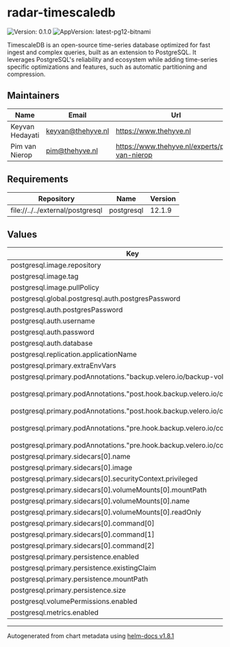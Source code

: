 

# radar-timescaledb

![Version: 0.1.0](https://img.shields.io/badge/Version-0.1.0-informational?style=flat-square) ![AppVersion: latest-pg12-bitnami](https://img.shields.io/badge/AppVersion-latest--pg12--bitnami-informational?style=flat-square)

TimescaleDB is an open-source time-series database optimized for fast ingest and complex queries, built as an extension to PostgreSQL. It leverages PostgreSQL's reliability and ecosystem while adding time-series specific optimizations and features, such as automatic partitioning and compression.

## Maintainers

| Name | Email | Url |
| ---- | ------ | --- |
| Keyvan Hedayati | <keyvan@thehyve.nl> | <https://www.thehyve.nl> |
| Pim van Nierop | <pim@thehyve.nl> | <https://www.thehyve.nl/experts/pim-van-nierop> |

## Requirements

| Repository | Name | Version |
|------------|------|---------|
| file://../../external/postgresql | postgresql | 12.1.9 |

## Values

| Key | Type | Default | Description |
|-----|------|---------|-------------|
| postgresql.image.repository | string | `"timescale/timescaledb"` |  |
| postgresql.image.tag | string | `"latest-pg12-bitnami"` |  |
| postgresql.image.pullPolicy | string | `"Always"` |  |
| postgresql.global.postgresql.auth.postgresPassword | string | `""` |  |
| postgresql.auth.postgresPassword | string | `""` |  |
| postgresql.auth.username | string | `""` |  |
| postgresql.auth.password | string | `""` |  |
| postgresql.auth.database | string | `""` |  |
| postgresql.replication.applicationName | string | `"radar"` |  |
| postgresql.primary.extraEnvVars | list | `[]` |  |
| postgresql.primary.podAnnotations."backup.velero.io/backup-volumes" | string | `"data"` |  |
| postgresql.primary.podAnnotations."post.hook.backup.velero.io/command" | string | `"[\"/bin/fsfreeze\", \"--unfreeze\", \"/bitnami/postgresql\"]"` |  |
| postgresql.primary.podAnnotations."post.hook.backup.velero.io/container" | string | `"fsfreeze"` |  |
| postgresql.primary.podAnnotations."pre.hook.backup.velero.io/command" | string | `"[\"/bin/fsfreeze\", \"--freeze\", \"/bitnami/postgresql\"]"` |  |
| postgresql.primary.podAnnotations."pre.hook.backup.velero.io/container" | string | `"fsfreeze"` |  |
| postgresql.primary.sidecars[0].name | string | `"fsfreeze"` |  |
| postgresql.primary.sidecars[0].image | string | `"busybox"` |  |
| postgresql.primary.sidecars[0].securityContext.privileged | bool | `true` |  |
| postgresql.primary.sidecars[0].volumeMounts[0].mountPath | string | `"/bitnami/postgresql"` |  |
| postgresql.primary.sidecars[0].volumeMounts[0].name | string | `"data"` |  |
| postgresql.primary.sidecars[0].volumeMounts[0].readOnly | bool | `false` |  |
| postgresql.primary.sidecars[0].command[0] | string | `"/bin/sh"` |  |
| postgresql.primary.sidecars[0].command[1] | string | `"-c"` |  |
| postgresql.primary.sidecars[0].command[2] | string | `"sleep infinity"` |  |
| postgresql.primary.persistence.enabled | bool | `true` |  |
| postgresql.primary.persistence.existingClaim | string | `""` |  |
| postgresql.primary.persistence.mountPath | string | `"/bitnami/postgresql"` |  |
| postgresql.primary.persistence.size | string | `"8Gi"` |  |
| postgresql.volumePermissions.enabled | bool | `true` |  |
| postgresql.metrics.enabled | bool | `true` |  |

----------------------------------------------
Autogenerated from chart metadata using [helm-docs v1.8.1](https://github.com/norwoodj/helm-docs/releases/v1.8.1)
